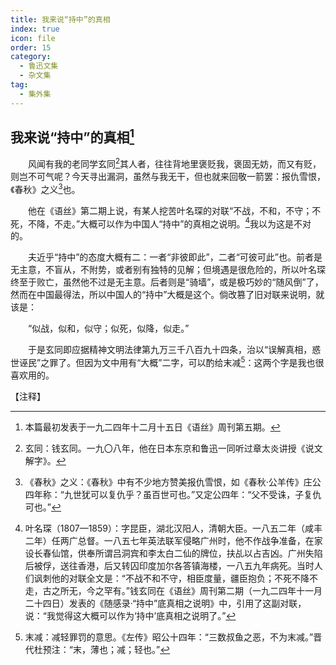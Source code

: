 ```yaml
---
title: 我来说“持中”的真相
index: true
icon: file
order: 15
category:
  - 鲁迅文集
  - 杂文集
tag:  
  - 集外集
---
```


## 我来说“持中”的真相[^①]

　　风闻有我的老同学玄同[^②]其人者，往往背地里褒贬我，褒固无妨，而又有贬，则岂不可气呢？今天寻出漏洞，虽然与我无干，但也就来回敬一箭罢：报仇雪恨，《春秋》之义[^③]也。

　　他在《语丝》第二期上说，有某人挖苦叶名琛的对联“不战，不和，不守；不死，不降，不走。”大概可以作为中国人“持中”的真相之说明。[^④]我以为这是不对的。

　　夫近乎“持中”的态度大概有二：一者“非彼即此”，二者“可彼可此”也。前者是无主意，不盲从，不附势，或者别有独特的见解；但境遇是很危险的，所以叶名琛终至于败亡，虽然他不过是无主意。后者则是“骑墙”，或是极巧妙的“随风倒”了，然而在中国最得法，所以中国人的“持中”大概是这个。倘改篡了旧对联来说明，就该是：

　　“似战，似和，似守；似死，似降，似走。”

　　于是玄同即应据精神文明法律第九万三千八百九十四条，治以“误解真相，惑世诬民”之罪了。但因为文中用有“大概”二字，可以酌给末减[^⑤]：这两个字是我也很喜欢用的。

【注释】

[^①]:本篇最初发表于一九二四年十二月十五日《语丝》周刊第五期。

[^②]:玄同：钱玄同。一九〇八年，他在日本东京和鲁迅一同听过章太炎讲授《说文解字》。

[^③]:《春秋》之义：《春秋》中有不少地方赞美报仇雪恨，如《春秋·公羊传》庄公四年称：“九世犹可以复仇乎？虽百世可也。”又定公四年：“父不受诛，子复仇可也。”

[^④]:叶名琛（1807—1859）：字昆臣，湖北汉阳人，清朝大臣。一八五二年（咸丰二年）任两广总督。一八五七年英法联军侵略广州时，他不作战争准备，在家设长春仙馆，供奉所谓吕洞宾和李太白二仙的牌位，扶乩以占吉凶。广州失陷后被俘，送往香港，后又转囚印度加尔各答镇海楼，一八五九年病死。当时人们讽刺他的对联全文是：“不战不和不守，相臣度量，疆臣抱负；不死不降不走，古之所无，今之罕有。”钱玄同在《语丝》周刊第二期（一九二四年十一月二十四日）发表的《随感录·“持中”底真相之说明》中，引用了这副对联，说：“我觉得这大概可以作为‘持中’底真相之说明了。”

[^⑤]:末减：减轻罪罚的意思。《左传》昭公十四年：“三数叔鱼之恶，不为末减。”晋代杜预注：“末，薄也；减；轻也。”
